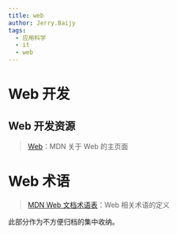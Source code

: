 ```yaml
---
title: web
author: Jerry.Baijy
tags:
  - 应用科学
  - it
  - web
---
```


# Web 开发

## Web 开发资源

> [Web](https://developer.mozilla.org/zh-CN/docs/Web)：MDN 关于 Web 的主页面

# Web 术语

> [MDN Web 文档术语表](https://developer.mozilla.org/zh-CN/docs/Glossary)：Web 相关术语的定义

此部分作为不方便归档的集中收纳。